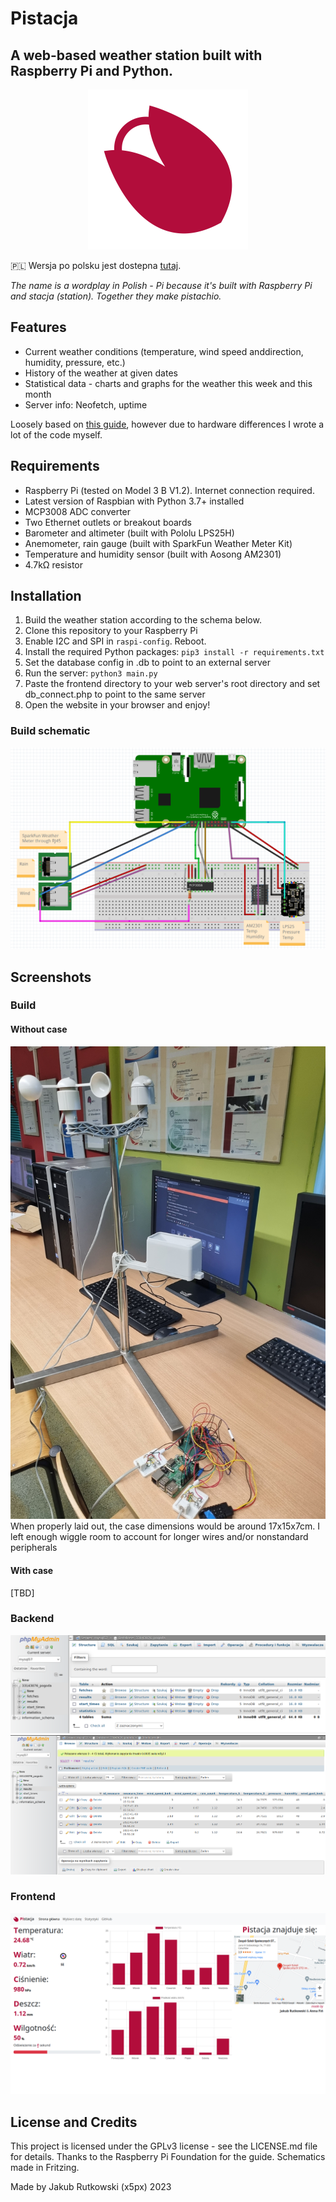 # Pistacja
## A web-based weather station built with Raspberry Pi and Python.

<p align="center">
    <img src="/frontend/data/images/pistacja-logo.svg" alt="pistacja-logo" width="256px" height="256px">
</p>

🇵🇱 Wersja po polsku jest dostepna [tutaj](../master/README_pl.md).

*The name is a wordplay in Polish - Pi because it's built with Raspberry Pi and stacja (station). Together they make pistachio.*

## Features
* Current weather conditions (temperature, wind speed anddirection, humidity, pressure, etc.)
* History of the weather at given dates
* Statistical data - charts and graphs for the weather this week and this month
* Server info: Neofetch, uptime

Loosely based on [this guide](https://projects.raspberrypi.org/en/projects/build-your-own-weather-station/0), however due to hardware differences I wrote a lot of the code myself.

## Requirements
* Raspberry Pi (tested on Model 3 B V1.2). Internet connection required.
* Latest version of Raspbian with Python 3.7+ installed
* MCP3008 ADC converter
* Two Ethernet outlets or breakout boards
* Barometer and altimeter (built with Pololu LPS25H)
* Anemometer, rain gauge (built with SparkFun Weather Meter Kit)
* Temperature and humidity sensor (built with Aosong AM2301)
* 4.7kΩ resistor

## Installation
1. Build the weather station according to the schema below.
2. Clone this repository to your Raspberry Pi
3. Enable I2C and SPI in `raspi-config`. Reboot.
4. Install the required Python packages: `pip3 install -r requirements.txt`
5. Set the database config in .db to point to an external server
6. Run the server: `python3 main.py`
7. Paste the frontend directory to your web server's root directory and set db_connect.php to point to the same server
8. Open the website in your browser and enjoy!

### Build schematic
![schematic](./resources/schematic.png)

## Screenshots
### Build
#### Without case
![build-nocase](./resources/build.jpg)
When properly laid out, the case dimensions would be around 17x15x7cm. I left enough wiggle room to account for longer wires and/or nonstandard peripherals
#### With case
[TBD]

### Backend
![database](./resources/database.png)
![results](./resources/results.png)

### Frontend
![website](./resources/website.png)

## License and Credits
This project is licensed under the GPLv3 license - see the LICENSE.md file for details.
Thanks to the Raspberry Pi Foundation for the guide.
Schematics made in Fritzing.

Made by Jakub Rutkowski (x5px) 2023
